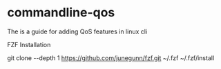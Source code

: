 # commandline-qos
The is a guide for adding QoS features in linux cli


FZF
Installation
 
git clone --depth 1 https://github.com/junegunn/fzf.git ~/.fzf
~/.fzf/install
